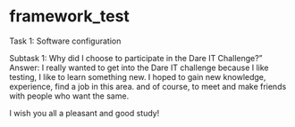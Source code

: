 # framework_test

Task 1: Software configuration
                        
Subtask 1: Why did I choose to participate in the Dare IT Challenge?”
Answer: I really wanted to get into the Dare IT challenge 
because I like testing, I like to learn something new. 
I hoped to gain new knowledge, experience, 
find a job in this area. and of course, to meet and make friends with 
people who want the same. 

 I wish you all a pleasant and good study!